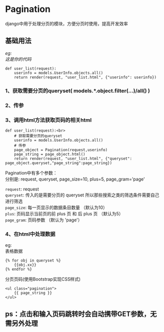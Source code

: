 # Pagination
django中用于处理分页的模块，方便分页时使用，提高开发效率

## 基础用法
*eg:* <br>
*这是你的代码*<br>
```
def user_list(request):
    userinfo = models.UserInfo.objects.all()
    return render(request, "user_list.html", {"userinfo": userinfo})
```
### 1、获取需要分页的queryset( models.*.object.filter(...)/all() )
### 2、传参
### 3、调用html方法获取页码的相关html
```
def user_list(request):<br>
    # 获取需要分页的queryset
    userinfo = models.UserInfo.objects.all()
    # 传参
    page_object = Pagination(request,userinfo)
    page_string = page_object.html()
    return render(request, "user_list.html", {"queryset": page_object.queryset,"page_string":page_string})
```
Pagination中有多个参数：<br>
分别是: request, queryset, page_size=10, plus=5, page_gram='page'
       
  `request`: request<br>
  `queryset`: 传入的是需要分页的 queryset 所以那些搜索之类的筛选条件需要自己进行筛选<br>
  `page_size`: 每一页显示的数据条目数量 （默认为10）<br>
  `plus`: 页码显示当前页的前 plus 页 和 后 plus 页 （默认为5）<br>
  `page_gram`: 页码参数 （默认为 'page'）<br>

### 4、在html中处理数据
eg:<br>
表格数据
```
{% for obj in queryset %}
    {{obj.xx}}
{% endfor %}
```
分页页码(使用Bootstrap实现CSS样式)
```
<ul class="pagination">
    {{ page_string }}
</ul>
```


## **ps：点击和输入页码跳转时会自动携带GET参数，无需另外处理**
        
